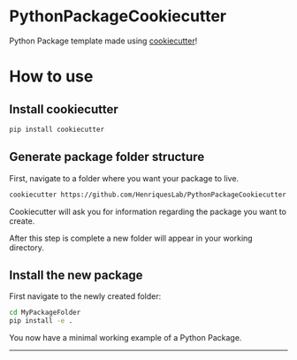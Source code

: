 # PythonPackageCookiecutter

Python Package template made using [cookiecutter](https://cookiecutter.readthedocs.io/en/stable/)!

# How to use

## Install cookiecutter

```bash 
pip install cookiecutter
```

## Generate package folder structure

First, navigate to a folder where you want your package to live. 

```bash
cookiecutter https://github.com/HenriquesLab/PythonPackageCookiecutter
```

Cookiecutter will ask you for information regarding the package you want to create. 

After this step is complete a new folder will appear in your working directory. 

## Install the new package

First navigate to the newly created folder:

```bash
cd MyPackageFolder
pip install -e .
```

You now have a minimal working example of a Python Package. 

---